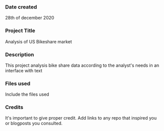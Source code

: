 ### Date created
28th of december 2020

### Project Title
Analysis of US Bikeshare market

### Description
This project analysis bike share data according to the analyst's needs in an interface with text

### Files used
Include the files used

### Credits
It's important to give proper credit. Add links to any repo that inspired you or blogposts you consulted.
